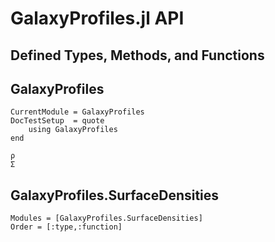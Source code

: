 # GalaxyProfiles.jl API

## Defined Types, Methods, and Functions
## GalaxyProfiles

```@meta
CurrentModule = GalaxyProfiles
DocTestSetup  = quote
    using GalaxyProfiles
end
```

```@docs
ρ
Σ
```
## GalaxyProfiles.SurfaceDensities
```@autodocs
Modules = [GalaxyProfiles.SurfaceDensities]
Order = [:type,:function]
```